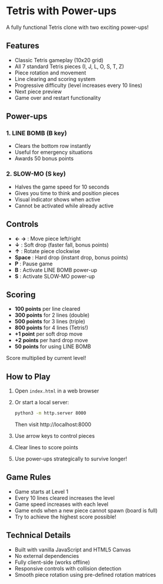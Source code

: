 # Tetris with Power-ups

A fully functional Tetris clone with two exciting power-ups!

## Features

- Classic Tetris gameplay (10x20 grid)
- All 7 standard Tetris pieces (I, J, L, O, S, T, Z)
- Piece rotation and movement
- Line clearing and scoring system
- Progressive difficulty (level increases every 10 lines)
- Next piece preview
- Game over and restart functionality

## Power-ups

### 1. LINE BOMB (B key)
- Clears the bottom row instantly
- Useful for emergency situations
- Awards 50 bonus points

### 2. SLOW-MO (S key)
- Halves the game speed for 10 seconds
- Gives you time to think and position pieces
- Visual indicator shows when active
- Cannot be activated while already active

## Controls

- **← →** : Move piece left/right
- **↓** : Soft drop (faster fall, bonus points)
- **↑** : Rotate piece clockwise
- **Space** : Hard drop (instant drop, bonus points)
- **P** : Pause game
- **B** : Activate LINE BOMB power-up
- **S** : Activate SLOW-MO power-up

## Scoring

- **100 points** per line cleared
- **300 points** for 2 lines (double)
- **500 points** for 3 lines (triple)
- **800 points** for 4 lines (Tetris!)
- **+1 point** per soft drop move
- **+2 points** per hard drop move
- **50 points** for using LINE BOMB

Score multiplied by current level!

## How to Play

1. Open `index.html` in a web browser
2. Or start a local server:
   ```bash
   python3 -m http.server 8000
   ```
   Then visit http://localhost:8000

3. Use arrow keys to control pieces
4. Clear lines to score points
5. Use power-ups strategically to survive longer!

## Game Rules

- Game starts at Level 1
- Every 10 lines cleared increases the level
- Game speed increases with each level
- Game ends when a new piece cannot spawn (board is full)
- Try to achieve the highest score possible!

## Technical Details

- Built with vanilla JavaScript and HTML5 Canvas
- No external dependencies
- Fully client-side (works offline)
- Responsive controls with collision detection
- Smooth piece rotation using pre-defined rotation matrices
